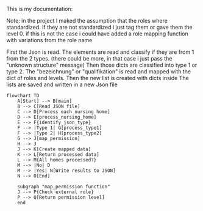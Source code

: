 This is my documentation:

Note: in the project I maked the assumption that the roles where standardized. If they are not standardized i just tag them or gave them the level 0. if this is not the case i could have added a role mapping function with variations from the role name


First the Json is read.
The elements are read and classify if they are from 1 from the 2 types. (there could be more, in that case i just pass the "unknown structure" message)
Then those dicts are classified into type 1 or type 2. 
The "bezeichnung" or "qualifikation" is read and mapped with the dict of roles and levels.
Then the new list is created with dicts inside
The lists are saved and written in a new Json file

```mermaid
flowchart TD
    A[Start] --> B[main]
    B --> C[Read JSON file]
    C --> D[Process each nursing home]
    D --> E[process_nursing_home]
    E --> F{identify_json_type}
    F --> |Type 1| G[process_type1]
    F --> |Type 2| H[process_type2]
    G --> J[map_permission]
    H --> J
    J --> K[Create mapped data]
    K --> L[Return processed data]
    L --> M{All homes processed?}
    M --> |No| D
    M --> |Yes| N[Write results to JSON]
    N --> O[End]
    
    subgraph "map_permission function"
    J --> P{Check external role}
    P --> Q[Return permission level]
    end
```
